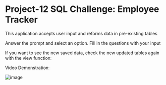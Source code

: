 # Project-12 SQL Challenge: Employee Tracker

  
This application accepts user input and reforms data in pre-existing tables.

Answer the prompt and select an option. Fill in the questions with your input

If you want to see the new saved data, check the new updated tables again with the view function:

Video Demonstration:

![image](https://user-images.githubusercontent.com/85651950/133020184-ef9ab9cd-aa08-4b4b-9c5e-ccdf0d2f495b.png)

